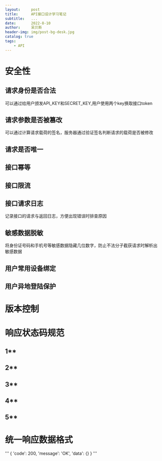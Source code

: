 ```yaml
---
layout:     post
title:      API接口设计学习笔记
subtitle:   ...
date:       2022-8-10
author:     呆贝斯
header-img: img/post-bg-desk.jpg
catalog: true
tags:
    - API
---
```

# 安全性
## 请求身份是否合法
可以通过给用户颁发API_KEY和SECRET_KEY,用户使用两个key换取接口token
## 请求参数是否被篡改
可以通过计算请求载荷的签名，服务器通过验证签名判断请求的载荷是否被修改
## 请求是否唯一
## 接口幂等
## 接口限流
## 接口请求日志
记录接口的请求与返回日志，方便出现错误时排查原因
## 敏感数据脱敏
将身份证号码和手机号等敏感数据隐藏几位数字，防止不法分子截获请求时解析出敏感数据
## 用户常用设备绑定
## 用户异地登陆保护
# 版本控制
# 响应状态码规范
## 1**
## 2**
## 3**
## 4**
## 5**
# 统一响应数据格式
'''
{
    'code': 200,
    'message': 'OK',
    'data': {}
}
'''